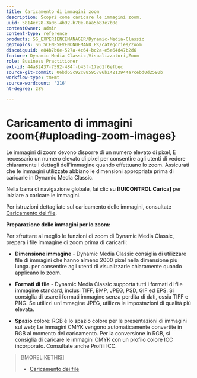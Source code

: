 ```yaml
---
title: Caricamento di immagini zoom
description: Scopri come caricare le immagini zoom.
uuid: 5814ec28-3a06-4b92-b70e-0aa5b83e7b0e
contentOwner: admin
content-type: reference
products: SG_EXPERIENCEMANAGER/Dynamic-Media-Classic
geptopics: SG_SCENESEVENONDEMAND_PK/categories/zoom
discoiquuid: e84b7b0e-527a-4c64-bc2a-e5e64d47b2d6
feature: Dynamic Media Classic,Visualizzatori,Zoom
role: Business Practitioner
exl-id: 44a82437-7592-484f-b45f-17ed1f6efbec
source-git-commit: 06bd65c92c88595786b14213944a7cebd0d2590b
workflow-type: tm+mt
source-wordcount: '216'
ht-degree: 28%

---
```


# Caricamento di immagini zoom{#uploading-zoom-images}

Le immagini di zoom devono disporre di un numero elevato di pixel, È necessario un numero elevato di pixel per consentire agli utenti di vedere chiaramente i dettagli dell&#39;immagine quando effettuano lo zoom. Assicurati che le immagini utilizzate abbiano le dimensioni appropriate prima di caricarle in Dynamic Media Classic.

Nella barra di navigazione globale, fai clic su **[!UICONTROL Carica]** per iniziare a caricare le immagini.

Per istruzioni dettagliate sul caricamento delle immagini, consultate [Caricamento dei file](uploading-files.md#uploading_files).

**Preparazione delle immagini per lo zoom:**

Per sfruttare al meglio le funzioni di zoom di Dynamic Media Classic, prepara i file immagine di zoom prima di caricarli:

* **Dimensione immagine**  - Dynamic Media Classic consiglia di utilizzare file di immagini che hanno almeno 2000 pixel nella dimensione più lunga. per consentire agli utenti di visualizzarle chiaramente quando applicano lo zoom.

* **Formati di file**  - Dynamic Media Classic supporta tutti i formati di file immagine standard, inclusi TIFF, BMP, JPEG, PSD, GIF ed EPS. Si consiglia di usare i formati immagine senza perdita di dati, ossia TIFF e PNG. Se utilizzi un’immagine JPEG, utilizza le impostazioni di qualità più elevata.

* **Spazio**  colore: RGB è lo spazio colore per le presentazioni di immagini sul web; Le immagini CMYK vengono automaticamente convertite in RGB al momento del caricamento. Per la conversione in RGB, si consiglia di caricare le immagini CMYK con un profilo colore ICC incorporato. Consultate anche Profili ICC.

>[!MORELIKETHIS]
>
>* [Caricamento dei file](uploading-files.md#uploading_files)

